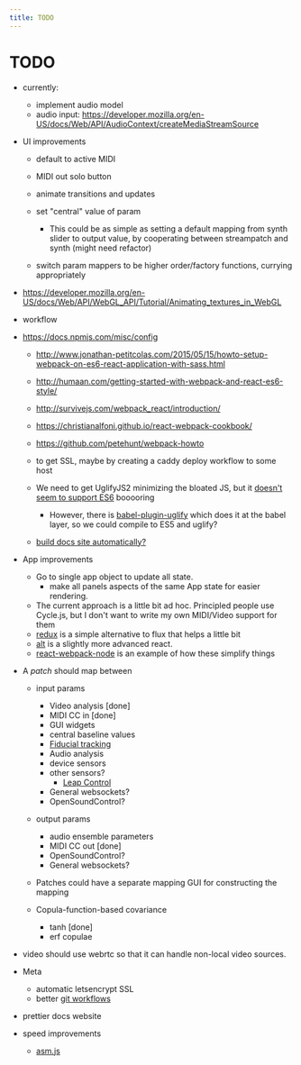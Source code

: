 ```yaml
---
title: TODO
---
```


# TODO

* currently:

  * implement audio model
  * audio input: https://developer.mozilla.org/en-US/docs/Web/API/AudioContext/createMediaStreamSource

* UI improvements
  * default to active MIDI
  * MIDI out solo button
  * animate transitions and updates
  * set "central" value of param
    
    * This could be as simple as setting a default mapping from synth slider to output value, by cooperating between streampatch and synth (might need refactor)
  * switch param mappers to be higher order/factory functions, currying appropriately

* https://developer.mozilla.org/en-US/docs/Web/API/WebGL_API/Tutorial/Animating_textures_in_WebGL
* workflow
* https://docs.npmjs.com/misc/config
  * http://www.jonathan-petitcolas.com/2015/05/15/howto-setup-webpack-on-es6-react-application-with-sass.html
  * http://humaan.com/getting-started-with-webpack-and-react-es6-style/
  * http://survivejs.com/webpack_react/introduction/
  * https://christianalfoni.github.io/react-webpack-cookbook/
  * https://github.com/petehunt/webpack-howto
  * to get SSL, maybe by creating a caddy deploy workflow to some host
  * We need to get UglifyJS2 minimizing the bloated JS, but it [doesn't seem to support ES6](https://github.com/mishoo/UglifyJS2/issues/448) booooring
    * However, there is [babel-plugin-uglify](https://www.npmjs.com/package/babel-plugin-uglify) which does it at the babel layer, so we could compile to ES5 and uglify?
  
  * [build docs site automatically?](http://blog.mwaysolutions.com/2014/04/10/static-website-generator-with-grunt-js/)
* App improvements
  * Go to single app object to update all state.
    * make all panels aspects of the same App state for easier rendering.
  * The current approach is a little bit ad hoc. Principled people use Cycle.js, but I don't want to write my own MIDI/Video support for them
  * [redux](http://redux.js.org/index.html) is a simple alternative to flux that helps a little bit
  * [alt](https://github.com/goatslacker/alt) is a slightly more advanced react.
  * [react-webpack-node](https://github.com/choonkending/react-webpack-node) is an example of how these simplify things

* A *patch* should map between

    * input params
    
        * Video analysis [done]
        * MIDI CC in [done]
        * GUI widgets
        * central baseline values
        * [Fiducial tracking](https://github.com/mkalten/reacTIVision/tree/master/ext/libfidtrack)
        * Audio analysis
        * device sensors
        * other sensors?
          * [Leap Control](https://developer.leapmotion.com/getting-started/javascript)
        * General websockets?
        * OpenSoundControl?
    
    * output params
    
      * audio ensemble parameters
      * MIDI CC out [done]
      * OpenSoundControl?
      * General websockets?

    * Patches could have a separate mapping GUI for constructing the mapping
    * Copula-function-based covariance
      
      * tanh [done]
      * erf copulae 

* video should use webrtc so that it can handle non-local video sources.
* Meta

    * automatic letsencrypt SSL
    * better [git workflows](http://www.toptal.com/git/git-workflows-for-pros-a-good-git-guide)

* prettier docs website

* speed improvements

  * [asm.js](http://www.slideshare.net/fitc_slideshare/leveraging-asmjsclientside)
